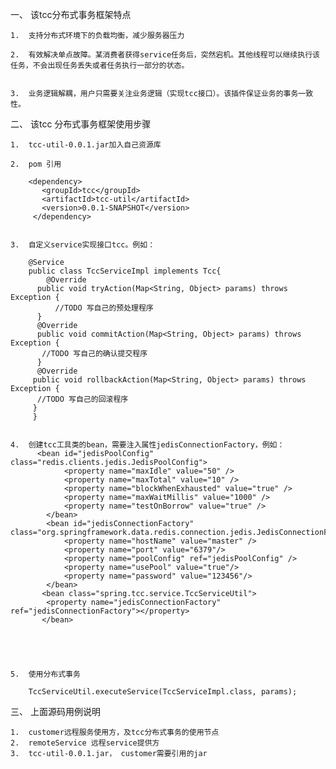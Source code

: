 
一、	该tcc分布式事务框架特点

	1.	支持分布式环境下的负载均衡，减少服务器压力

	2.	有效解决单点故障。某消费者获得service任务后，突然宕机。其他线程可以继续执行该任务，不会出现任务丢失或者任务执行一部分的状态。


	3.	业务逻辑解耦，用户只需要关注业务逻辑（实现tcc接口）。该插件保证业务的事务一致性。


二、	该tcc 分布式事务框架使用步骤


	1.	tcc-util-0.0.1.jar加入自己资源库

	2.	pom 引用

		<dependency>
		   <groupId>tcc</groupId>
		   <artifactId>tcc-util</artifactId>
		   <version>0.0.1-SNAPSHOT</version>
		 </dependency>

   
	3.	自定义service实现接口tcc。例如：

		@Service
		public class TccServiceImpl implements Tcc{
			@Override
		  public void tryAction(Map<String, Object> params) throws Exception {
			  //TODO 写自己的预处理程序
		  }
		  @Override
		  public void commitAction(Map<String, Object> params) throws Exception {
		   //TODO 写自己的确认提交程序
		  }
		  @Override
		 public void rollbackAction(Map<String, Object> params) throws Exception {
		  //TODO 写自己的回滚程序
		 }
		 }
     

	4. 	创建tcc工具类的bean，需要注入属性jedisConnectionFactory，例如：
		  <bean id="jedisPoolConfig" class="redis.clients.jedis.JedisPoolConfig"> 
				<property name="maxIdle" value="50" /> 
				<property name="maxTotal" value="10" /> 
				<property name="blockWhenExhausted" value="true" /> 
				<property name="maxWaitMillis" value="1000" /> 
				<property name="testOnBorrow" value="true" />  
			</bean> 
			<bean id="jedisConnectionFactory" class="org.springframework.data.redis.connection.jedis.JedisConnectionFactory"> 
				<property name="hostName" value="master" /> 
				<property name="port" value="6379"/> 
				<property name="poolConfig" ref="jedisPoolConfig" /> 
				<property name="usePool" value="true"/> 
				<property name="password" value="123456"/>
			</bean>
		   <bean class="spring.tcc.service.TccServiceUtil">
			<property name="jedisConnectionFactory" ref="jedisConnectionFactory"></property>
		   </bean>
   
   
   
   

	5.	使用分布式事务
   
		TccServiceUtil.executeService(TccServiceImpl.class, params);
		
三、 上面源码用例说明

	1.	customer远程服务使用方，及tcc分布式事务的使用节点
	2.	remoteService 远程service提供方
	3.  tcc-util-0.0.1.jar， customer需要引用的jar
   
